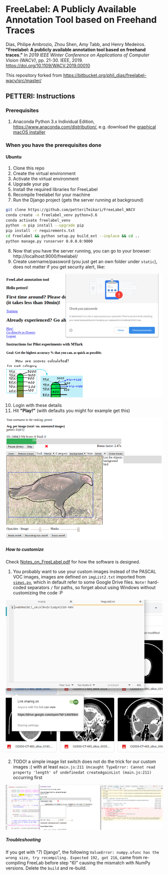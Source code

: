 # FreeLabel: A Publicly Available Annotation Tool based on Freehand Traces

Dias, Philipe Ambrozio, Zhou Shen, Amy Tabb, and Henry Medeiros. **"Freelabel: A publicly available annotation tool based on freehand traces."** In *2019 IEEE Winter Conference on Applications of Computer Vision (WACV)*, pp. 21-30. IEEE, 2019. https://doi.org/10.1109/WACV.2019.00010

This repository forked from https://bitbucket.org/phil_dias/freelabel-wacv/src/master/

## PETTERI: Instructions

### Prerequisites

1) Anaconda Python 3.x Individual Edition, https://www.anaconda.com/distribution/, e.g. download the [graphical macOS installer](https://docs.anaconda.com/anaconda/install/mac-os/)

### When you have the prerequisites done

#### Ubuntu

1. Clone this repo
2. Create the virtual environment
3. Activate the virtual environment
4. Upgrade your pip
5. Install the required libraries for FreeLabel
6. Recompile freelabel for your machine
7. Run the Django project (gets the server running at background)

```bash
git clone https://github.com/petteriTeikari/FreeLabel_WACV
conda create -n freelabel_venv python=3.6
conda activate freelabel_venv
python -m pip install --upgrade pip
pip install -r requirements.txt
cd freelabel && python setup.py build_ext --inplace && cd ..
python manage.py runserver 0.0.0.0:9000
```

8. Now that you have the server running, you can go to your browser: http://localhost:9000/freelabel/
9. Create username/password (you just get an own folder under `static`), does not matter if you get security alert, like:

![alt text](https://raw.githubusercontent.com/petteriTeikari/FreeLabel_WACV/master/figures/ignoreThisWarning.png)



10. Login with these details
11. Hit **"Play!"** (with defaults you might for example get this)

![alt text](https://raw.githubusercontent.com/petteriTeikari/FreeLabel_WACV/master/figures/pascalVOC_default.png)

##### How to customize

Check [Notes_on_FreeLabel.pdf](https://github.com/petteriTeikari/FreeLabel_WACV/blob/master/Notes_on_FreeLabel.pdf) for how the software is designed. 

1) You probably want to use your custom images instead of the PASCAL VOC images, images are defined on `imgList2.txt` imported from [`views.py`](https://github.com/petteriTeikari/FreeLabel_WACV/blob/69fcba110269886a31d660bc9409bb3a7bf388ee/freelabel/views.py#L46), which in default refer to some Google Drive files. `Note!` hard-coded separators `/` for paths, so forget about using Windows without customizing the code :P

![alt text](https://raw.githubusercontent.com/petteriTeikari/FreeLabel_WACV/master/figures//googleDriveID.png)

2) TODO! a simple image list switch does not do the trick for our custom images :( with at least `main.js:211 Uncaught TypeError: Cannot read property 'length' of undefinedat createAgainList (main.js:211)` occurring first

![alt text](https://raw.githubusercontent.com/petteriTeikari/FreeLabel_WACV/master/figures/createAgainList_bug.png)

##### Troubleshooting

If you get with "7) Django", the following `ValueError: numpy.ufunc has the wrong size, try recompiling. Expected 192, got 216`, came from re-compiling FreeLab before step "6)" causing the mismatch with NumPy versions. Delete the `build` and re-build. 
